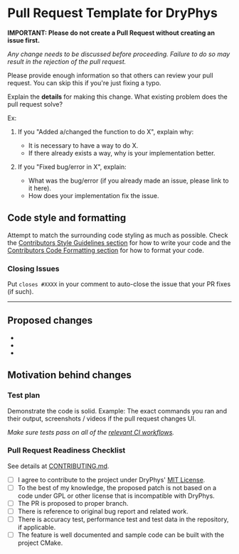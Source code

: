# Pull Request Template for DryPhys

**IMPORTANT: Please do not create a Pull Request without creating an issue first.**

*Any change needs to be discussed before proceeding. Failure to do so may result in the rejection of the pull request.*

Please provide enough information so that others can review your pull request. You can skip this if you're just fixing a typo.

Explain the **details** for making this change. What existing problem does the pull request solve?

Ex:

1. If you "Added a/changed the function to do X", explain why:

    - It is necessary to have a way to do X.
    - If there already exists a way, why is your implementation better.

2. If you "Fixed bug/error in X", explain:

    - What was the bug/error (if you already made an issue, please link to it here).
    - How does your implementation fix the issue.

## Code style and formatting

Attempt to match the surrounding code styling as much as possible. Check the [Contributors Style Guidelines section](https://github.com/crdrisko/dryphys/blob/main/.github/CONTRIBUTING.md#Style-guidelines) for how to write your code and the [Contributors Code Formatting section](https://github.com/crdrisko/dryphys/blob/main/.github/CONTRIBUTING.md#Code-formatting) for how to format your code.

### Closing Issues

Put `closes #XXXX` in your comment to auto-close the issue that your PR fixes (if such).

---

## Proposed changes

-
-
-

## Motivation behind changes

### Test plan

Demonstrate the code is solid. Example: The exact commands you ran and their output, screenshots / videos if the pull request changes UI.

*Make sure tests pass on all of the [relevant CI workflows](https://github.com/crdrisko/dryphys/blob/main/.github/workflows/cmake.yml).*

### Pull Request Readiness Checklist

See details at [CONTRIBUTING.md](https://github.com/crdrisko/dryphys/blob/main/.github/CONTRIBUTING.md).

- [ ] I agree to contribute to the project under DryPhys' [MIT License](https://github.com/crdrisko/dryphys/blob/main/LICENSE).
- [ ] To the best of my knowledge, the proposed patch is not based on a code under GPL or other license that is incompatible with DryPhys.
- [ ] The PR is proposed to proper branch.
- [ ] There is reference to original bug report and related work.
- [ ] There is accuracy test, performance test and test data in the repository, if applicable.
- [ ] The feature is well documented and sample code can be built with the project CMake.
